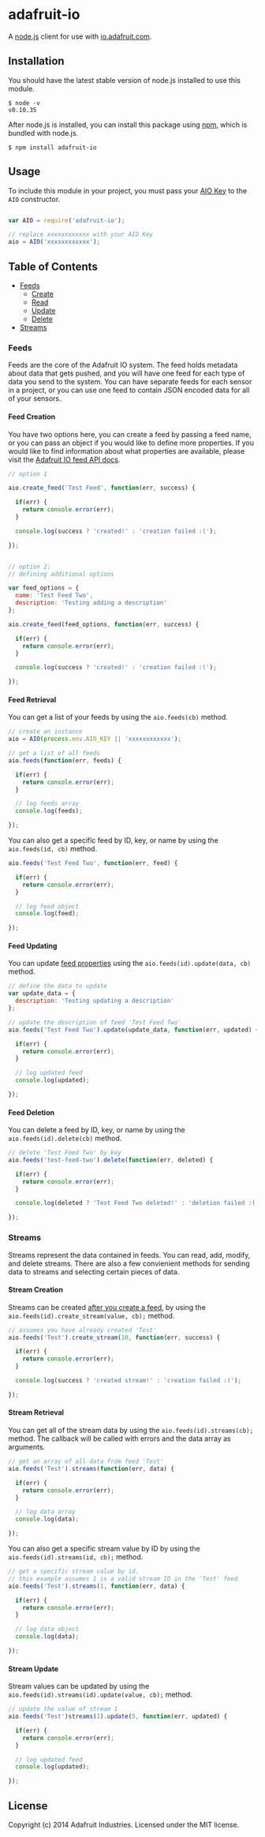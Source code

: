# adafruit-io

A [node.js][1] client for use with [io.adafruit.com][2].

## Installation

You should have the latest stable version of node.js installed to use this module.

```
$ node -v
v0.10.35
```

After node.js is installed, you can install this package using [npm][5], which is bundled with node.js.

```
$ npm install adafruit-io
```

## Usage

To include this module in your project, you must pass your [AIO Key][4] to the `AIO` constructor.

```js

var AIO = require('adafruit-io');

// replace xxxxxxxxxxxx with your AIO Key
aio = AIO('xxxxxxxxxxxx');

```

## Table of Contents

* [Feeds](#feeds)
  * [Create](#feed-creation)
  * [Read](#feed-retrieval)
  * [Update](#feed-updating)
  * [Delete](#feed-deletion)
* [Streams](#streams)


### Feeds

Feeds are the core of the Adafruit IO system. The feed holds metadata about data that gets pushed, and you will
have one feed for each type of data you send to the system. You can have separate feeds for each
sensor in a project, or you can use one feed to contain JSON encoded data for all of your sensors.

#### Feed Creation

You have two options here, you can create a feed by passing a feed name, or you can pass an object if you would
like to define more properties.  If you would like to find information about what properties are available, please
visit the [Adafruit IO feed API docs][3].

```js
// option 1

aio.create_feed('Test Feed', function(err, success) {

  if(err) {
    return console.error(err);
  }

  console.log(success ? 'created!' : 'creation failed :(');

});


// option 2:
// defining additional options

var feed_options = {
  name: 'Test Feed Two',
  description: 'Testing adding a description'
};

aio.create_feed(feed_options, function(err, success) {

  if(err) {
    return console.error(err);
  }

  console.log(success ? 'created!' : 'creation failed :(');

});
```

#### Feed Retrieval

You can get a list of your feeds by using the `aio.feeds(cb)` method.

```js
// create an instance
aio = AIO(process.env.AIO_KEY || 'xxxxxxxxxxxx');

// get a list of all feeds
aio.feeds(function(err, feeds) {

  if(err) {
    return console.error(err);
  }

  // log feeds array
  console.log(feeds);

});
```

You can also get a specific feed by ID, key, or name by using the `aio.feeds(id, cb)` method.

```js
aio.feeds('Test Feed Two', function(err, feed) {

  if(err) {
    return console.error(err);
  }

  // log feed object
  console.log(feed);

});
```
#### Feed Updating

You can update [feed properties][3] using the `aio.feeds(id).update(data, cb)` method.

```js
// define the data to update
var update_data = {
  description: 'Testing updating a description'
};

// update the description of feed 'Test Feed Two'
aio.feeds('Test Feed Two').update(update_data, function(err, updated) {

  if(err) {
    return console.error(err);
  }

  // log updated feed
  console.log(updated);

});
```
#### Feed Deletion

You can delete a feed by ID, key, or name by using the `aio.feeds(id).delete(cb)` method.

```js
// delete 'Test Feed Two' by key
aio.feeds('test-feed-two').delete(function(err, deleted) {

  if(err) {
    return console.error(err);
  }

  console.log(deleted ? 'Test Feed Two deleted!' : 'deletion failed :(');

});
```

### Streams

Streams represent the data contained in feeds. You can read, add, modify, and delete streams. There are also
a few convienient methods for sending data to streams and selecting certain pieces of data.

#### Stream Creation

Streams can be created [after you create a feed](#stream-creation), by using the
`aio.feeds(id).create_stream(value, cb);` method.

```js
// assumes you have already created 'Test'
aio.feeds('Test').create_stream(10, function(err, success) {

  if(err) {
    return console.error(err);
  }

  console.log(success ? 'created stream!' : 'creation failed :(');

});
```

#### Stream Retrieval

You can get all of the stream data by using the `aio.feeds(id).streams(cb);` method. The
callback will be called with errors and the data array as arguments.

```js
// get an array of all data from feed 'Test'
aio.feeds('Test').streams(function(err, data) {

  if(err) {
    return console.error(err);
  }

  // log data array
  console.log(data);

});
```

You can also get a specific stream value by ID by using the `aio.feeds(id).streams(id, cb);` method.

```js
// get a specific stream value by id.
// this example assumes 1 is a valid stream ID in the 'Test' feed
aio.feeds('Test').streams(1, function(err, data) {

  if(err) {
    return console.error(err);
  }

  // log data object
  console.log(data);

});
```

#### Stream Update

Stream values can be updated by using the `aio.feeds(id).streams(id).update(value, cb);` method.

```js
// update the value of stream 1
aio.feeds('Test')streams(1).update(5, function(err, updated) {

  if(err) {
    return console.error(err);
  }

  // log updated feed
  console.log(updated);

});

```

## License
Copyright (c) 2014 Adafruit Industries. Licensed under the MIT license.

[1]: http://nodejs.org
[2]: https://io.adafruit.com
[3]: https://learn.adafruit.com/adafruit-io/feeds
[4]: https://learn.adafruit.com/adafruit-io/api-key
[5]: https://npmjs.com
